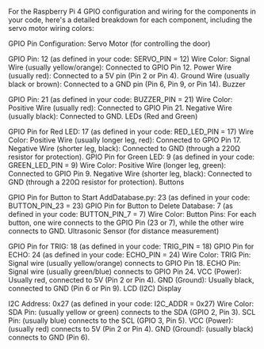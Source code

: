
For the Raspberry Pi 4 GPIO configuration and wiring for the components in your code, here's a detailed breakdown for each component, including the servo motor wiring colors:

GPIO Pin Configuration:
Servo Motor (for controlling the door)

GPIO Pin: 12 (as defined in your code: SERVO_PIN = 12)
Wire Color:
Signal Wire (usually yellow/orange): Connected to GPIO Pin 12.
Power Wire (usually red): Connected to a 5V pin (Pin 2 or Pin 4).
Ground Wire (usually black or brown): Connected to a GND pin (Pin 6, Pin 9, or Pin 14).
Buzzer

GPIO Pin: 21 (as defined in your code: BUZZER_PIN = 21)
Wire Color:
Positive Wire (usually red): Connected to GPIO Pin 21.
Negative Wire (usually black): Connected to GND.
LEDs (Red and Green)

GPIO Pin for Red LED: 17 (as defined in your code: RED_LED_PIN = 17)
Wire Color:
Positive Wire (usually longer leg, red): Connected to GPIO Pin 17.
Negative Wire (shorter leg, black): Connected to GND (through a 220Ω resistor for protection).
GPIO Pin for Green LED: 9 (as defined in your code: GREEN_LED_PIN = 9)
Wire Color:
Positive Wire (longer leg, green): Connected to GPIO Pin 9.
Negative Wire (shorter leg, black): Connected to GND (through a 220Ω resistor for protection).
Buttons

GPIO Pin for Button to Start AddDatabase.py: 23 (as defined in your code: BUTTON_PIN_23 = 23)
GPIO Pin for Button to Delete Database: 7 (as defined in your code: BUTTON_PIN_7 = 7)
Wire Color:
Button Pins: For each button, one wire connects to the GPIO Pin (23 or 7), while the other wire connects to GND.
Ultrasonic Sensor (for distance measurement)

GPIO Pin for TRIG: 18 (as defined in your code: TRIG_PIN = 18)
GPIO Pin for ECHO: 24 (as defined in your code: ECHO_PIN = 24)
Wire Color:
TRIG Pin: Signal wire (usually yellow/orange) connects to GPIO Pin 18.
ECHO Pin: Signal wire (usually green/blue) connects to GPIO Pin 24.
VCC (Power): Usually red, connected to 5V (Pin 2 or Pin 4).
GND (Ground): Usually black, connected to GND (Pin 6 or Pin 9).
LCD (I2C) Display

I2C Address: 0x27 (as defined in your code: I2C_ADDR = 0x27)
Wire Color:
SDA Pin: (usually yellow or green) connects to the SDA (GPIO 2, Pin 3).
SCL Pin: (usually blue) connects to the SCL (GPIO 3, Pin 5).
VCC (Power): (usually red) connects to 5V (Pin 2 or Pin 4).
GND (Ground): (usually black) connects to GND (Pin 6).
